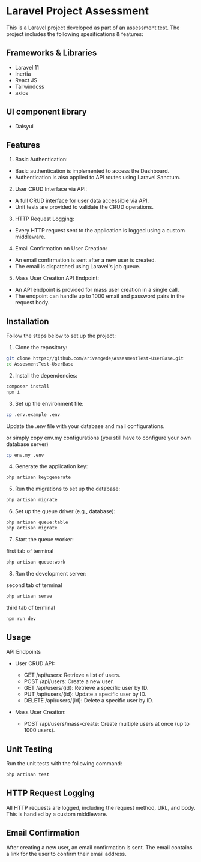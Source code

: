 # Laravel Project Assessment

This is a Laravel project developed as part of an assessment test. The project includes the following spesifications & features:

## Frameworks & Libraries

-   Laravel 11
-   Inertia
-   React JS
-   Tailwindcss
-   axios

## UI component library

-   Daisyui

## Features

1. Basic Authentication:

-   Basic authentication is implemented to access the Dashboard.
-   Authentication is also applied to API routes using Laravel Sanctum.

2. User CRUD Interface via API:

-   A full CRUD interface for user data accessible via API.
-   Unit tests are provided to validate the CRUD operations.

3. HTTP Request Logging:

-   Every HTTP request sent to the application is logged using a custom middleware.

4. Email Confirmation on User Creation:

-   An email confirmation is sent after a new user is created.
-   The email is dispatched using Laravel's job queue.

5. Mass User Creation API Endpoint:

-   An API endpoint is provided for mass user creation in a single call.
-   The endpoint can handle up to 1000 email and password pairs in the request body.

## Installation

Follow the steps below to set up the project:

1. Clone the repository:

```bash
git clone https://github.com/arivangede/AssesmentTest-UserBase.git
cd AssesmentTest-UserBase
```

2. Install the dependencies:

```bash
composer install
npm i
```

3. Set up the environment file:

```bash
cp .env.example .env
```

Update the .env file with your database and mail configurations.

or simply copy env.my configurations (you still have to configure your own database server)

```bash
cp env.my .env
```

4. Generate the application key:

```bash
php artisan key:generate
```

5. Run the migrations to set up the database:

```bash
php artisan migrate
```

6. Set up the queue driver (e.g., database):

```bash
php artisan queue:table
php artisan migrate
```

7. Start the queue worker:

first tab of terminal

```bash
php artisan queue:work
```

8. Run the development server:

second tab of terminal

```bash
php artisan serve
```

third tab of terminal

```bash
npm run dev
```

## Usage

API Endpoints

-   User CRUD API:

    -   GET /api/users: Retrieve a list of users.
    -   POST /api/users: Create a new user.
    -   GET /api/users/{id}: Retrieve a specific user by ID.
    -   PUT /api/users/{id}: Update a specific user by ID.
    -   DELETE /api/users/{id}: Delete a specific user by ID.

-   Mass User Creation:

    -   POST /api/users/mass-create: Create multiple users at once (up to 1000 users).

## Unit Testing

Run the unit tests with the following command:

```bash
php artisan test
```

## HTTP Request Logging

All HTTP requests are logged, including the request method, URL, and body. This is handled by a custom middleware.

## Email Confirmation

After creating a new user, an email confirmation is sent. The email contains a link for the user to confirm their email address.
